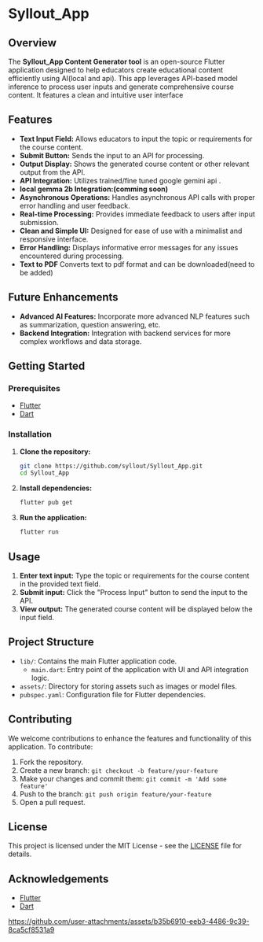 # Syllout_App

## Overview

The **Syllout_App Content Generator tool** is an open-source Flutter application designed to help educators create educational content efficiently using AI(local and api). This app leverages API-based model inference to process user inputs and generate comprehensive course content. It features a clean and intuitive user interface

## Features

- **Text Input Field:** Allows educators to input the topic or requirements for the course content.
- **Submit Button:** Sends the input to an API for processing.
- **Output Display:** Shows the generated course content or other relevant output from the API.
- **API Integration:** Utilizes trained/fine tuned google gemini api .
- **local gemma 2b Integration:(comming soon)**
- **Asynchronous Operations:** Handles asynchronous API calls with proper error handling and user feedback.
- **Real-time Processing:** Provides immediate feedback to users after input submission.
- **Clean and Simple UI:** Designed for ease of use with a minimalist and responsive interface.
- **Error Handling:** Displays informative error messages for any issues encountered during processing.
- **Text to PDF** Converts text to pdf format and can be downloaded(need to be added)  

## Future Enhancements
- **Advanced AI Features:** Incorporate more advanced NLP features such as summarization, question answering, etc.
- **Backend Integration:** Integration with backend services for more complex workflows and data storage.

## Getting Started

### Prerequisites

- [Flutter](https://flutter.dev/docs/get-started/install)
- [Dart](https://dart.dev/get-dart)

### Installation

1. **Clone the repository:**
    ```bash
    git clone https://github.com/syllout/Syllout_App.git
    cd Syllout_App
    ```

2. **Install dependencies:**
    ```bash
    flutter pub get
    ```

3. **Run the application:**
    ```bash
    flutter run
    ```

## Usage

1. **Enter text input:** Type the topic or requirements for the course content in the provided text field.
2. **Submit input:** Click the "Process Input" button to send the input to the API.
3. **View output:** The generated course content will be displayed below the input field.

## Project Structure

- `lib/`: Contains the main Flutter application code.
  - `main.dart`: Entry point of the application with UI and API integration logic.
- `assets/`: Directory for storing assets such as images or model files.
- `pubspec.yaml`: Configuration file for Flutter dependencies.

## Contributing

We welcome contributions to enhance the features and functionality of this application. To contribute:

1. Fork the repository.
2. Create a new branch: `git checkout -b feature/your-feature`
3. Make your changes and commit them: `git commit -m 'Add some feature'`
4. Push to the branch: `git push origin feature/your-feature`
5. Open a pull request.

## License

This project is licensed under the MIT License - see the [LICENSE](LICENSE) file for details.

## Acknowledgements

- [Flutter](https://flutter.dev/)
- [Dart](https://dart.dev/)


https://github.com/user-attachments/assets/b35b6910-eeb3-4486-9c39-8ca5cf8531a9

